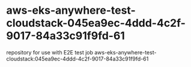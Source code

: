 # aws-eks-anywhere-test-cloudstack-045ea9ec-4ddd-4c2f-9017-84a33c91f9fd-61
repository for use with E2E test job aws-eks-anywhere-test-cloudstack:045ea9ec-4ddd-4c2f-9017-84a33c91f9fd-61
